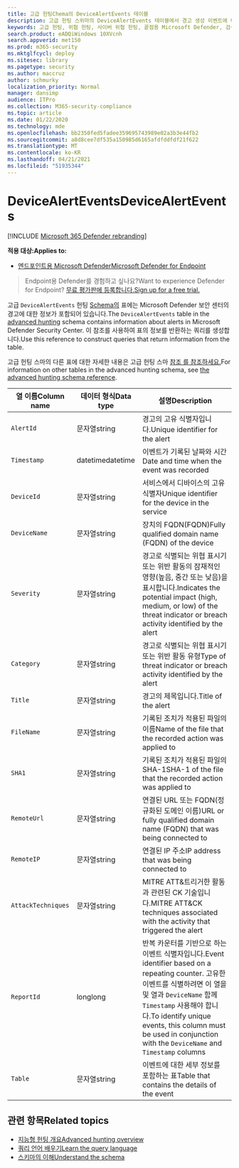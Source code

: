 ```yaml
---
title: 고급 헌팅Chema의 DeviceAlertEvents 테이블
description: 고급 헌팅 스위마의 DeviceAlertEvents 테이블에서 경고 생성 이벤트에 대해 자세히 알아보시고
keywords: 고급 헌팅, 위협 헌팅, 사이버 위협 헌팅, 끝점용 Microsoft Defender, 검색, 쿼리, 원격 분석, schema reference, kusto, table, column, data type, description, DeviceAlertEvents, alert, severity, category
search.product: eADQiWindows 10XVcnh
search.appverid: met150
ms.prod: m365-security
ms.mktglfcycl: deploy
ms.sitesec: library
ms.pagetype: security
ms.author: maccruz
author: schmurky
localization_priority: Normal
manager: dansimp
audience: ITPro
ms.collection: M365-security-compliance
ms.topic: article
ms.date: 01/22/2020
ms.technology: mde
ms.openlocfilehash: bb2350fed5fadee359695743989e02a3b3e44fb2
ms.sourcegitcommit: a8d8cee7df535a150985d6165afdfddfdf21f622
ms.translationtype: MT
ms.contentlocale: ko-KR
ms.lasthandoff: 04/21/2021
ms.locfileid: "51935344"
---
```

# <a name="devicealertevents"></a><span data-ttu-id="8c82c-104">DeviceAlertEvents</span><span class="sxs-lookup"><span data-stu-id="8c82c-104">DeviceAlertEvents</span></span>

[!INCLUDE [Microsoft 365 Defender rebranding](../../includes/microsoft-defender.md)]

<span data-ttu-id="8c82c-105">**적용 대상:**</span><span class="sxs-lookup"><span data-stu-id="8c82c-105">**Applies to:**</span></span>
- [<span data-ttu-id="8c82c-106">엔드포인트용 Microsoft Defender</span><span class="sxs-lookup"><span data-stu-id="8c82c-106">Microsoft Defender for Endpoint</span></span>](https://go.microsoft.com/fwlink/p/?linkid=2154037)



><span data-ttu-id="8c82c-107">Endpoint용 Defender를 경험하고 싶나요?</span><span class="sxs-lookup"><span data-stu-id="8c82c-107">Want to experience Defender for Endpoint?</span></span> [<span data-ttu-id="8c82c-108">무료 평가판에 등록합니다.</span><span class="sxs-lookup"><span data-stu-id="8c82c-108">Sign up for a free trial.</span></span>](https://www.microsoft.com/microsoft-365/windows/microsoft-defender-atp?ocid=docs-wdatp-advancedhuntingref-abovefoldlink)

<span data-ttu-id="8c82c-109">고급 `DeviceAlertEvents` 헌팅 [Schema의](advanced-hunting-overview.md) 표에는 Microsoft Defender 보안 센터의 경고에 대한 정보가 포함되어 있습니다.</span><span class="sxs-lookup"><span data-stu-id="8c82c-109">The `DeviceAlertEvents` table in the [advanced hunting](advanced-hunting-overview.md) schema contains information about alerts in Microsoft Defender Security Center.</span></span> <span data-ttu-id="8c82c-110">이 참조를 사용하여 표의 정보를 반환하는 쿼리를 생성합니다.</span><span class="sxs-lookup"><span data-stu-id="8c82c-110">Use this reference to construct queries that return information from the table.</span></span>

<span data-ttu-id="8c82c-111">고급 헌팅 스마의 다른 표에 대한 자세한 내용은 고급 헌팅 스마 [참조 를 참조하세요.](advanced-hunting-schema-reference.md)</span><span class="sxs-lookup"><span data-stu-id="8c82c-111">For information on other tables in the advanced hunting schema, see [the advanced hunting schema reference](advanced-hunting-schema-reference.md).</span></span>

| <span data-ttu-id="8c82c-112">열 이름</span><span class="sxs-lookup"><span data-stu-id="8c82c-112">Column name</span></span> | <span data-ttu-id="8c82c-113">데이터 형식</span><span class="sxs-lookup"><span data-stu-id="8c82c-113">Data type</span></span> | <span data-ttu-id="8c82c-114">설명</span><span class="sxs-lookup"><span data-stu-id="8c82c-114">Description</span></span> |
|-------------|-----------|-------------|
| `AlertId` | <span data-ttu-id="8c82c-115">문자열</span><span class="sxs-lookup"><span data-stu-id="8c82c-115">string</span></span> | <span data-ttu-id="8c82c-116">경고의 고유 식별자입니다.</span><span class="sxs-lookup"><span data-stu-id="8c82c-116">Unique identifier for the alert</span></span> |
| `Timestamp` | <span data-ttu-id="8c82c-117">datetime</span><span class="sxs-lookup"><span data-stu-id="8c82c-117">datetime</span></span> | <span data-ttu-id="8c82c-118">이벤트가 기록된 날짜와 시간</span><span class="sxs-lookup"><span data-stu-id="8c82c-118">Date and time when the event was recorded</span></span> |
| `DeviceId` | <span data-ttu-id="8c82c-119">문자열</span><span class="sxs-lookup"><span data-stu-id="8c82c-119">string</span></span> | <span data-ttu-id="8c82c-120">서비스에서 디바이스의 고유 식별자</span><span class="sxs-lookup"><span data-stu-id="8c82c-120">Unique identifier for the device in the service</span></span> |
| `DeviceName` | <span data-ttu-id="8c82c-121">문자열</span><span class="sxs-lookup"><span data-stu-id="8c82c-121">string</span></span> | <span data-ttu-id="8c82c-122">장치의 FQDN(FQDN)</span><span class="sxs-lookup"><span data-stu-id="8c82c-122">Fully qualified domain name (FQDN) of the device</span></span> |
| `Severity` | <span data-ttu-id="8c82c-123">문자열</span><span class="sxs-lookup"><span data-stu-id="8c82c-123">string</span></span> | <span data-ttu-id="8c82c-124">경고로 식별되는 위협 표시기 또는 위반 활동의 잠재적인 영향(높음, 중간 또는 낮음)을 표시합니다.</span><span class="sxs-lookup"><span data-stu-id="8c82c-124">Indicates the potential impact (high, medium, or low) of the threat indicator or breach activity identified by the alert</span></span> |
| `Category` | <span data-ttu-id="8c82c-125">문자열</span><span class="sxs-lookup"><span data-stu-id="8c82c-125">string</span></span> | <span data-ttu-id="8c82c-126">경고로 식별되는 위협 표시기 또는 위반 활동 유형</span><span class="sxs-lookup"><span data-stu-id="8c82c-126">Type of threat indicator or breach activity identified by the alert</span></span> |
| `Title` | <span data-ttu-id="8c82c-127">문자열</span><span class="sxs-lookup"><span data-stu-id="8c82c-127">string</span></span> | <span data-ttu-id="8c82c-128">경고의 제목입니다.</span><span class="sxs-lookup"><span data-stu-id="8c82c-128">Title of the alert</span></span> |
| `FileName` | <span data-ttu-id="8c82c-129">문자열</span><span class="sxs-lookup"><span data-stu-id="8c82c-129">string</span></span> | <span data-ttu-id="8c82c-130">기록된 조치가 적용된 파일의 이름</span><span class="sxs-lookup"><span data-stu-id="8c82c-130">Name of the file that the recorded action was applied to</span></span> |
| `SHA1` | <span data-ttu-id="8c82c-131">문자열</span><span class="sxs-lookup"><span data-stu-id="8c82c-131">string</span></span> | <span data-ttu-id="8c82c-132">기록된 조치가 적용된 파일의 SHA-1</span><span class="sxs-lookup"><span data-stu-id="8c82c-132">SHA-1 of the file that the recorded action was applied to</span></span> |
| `RemoteUrl` | <span data-ttu-id="8c82c-133">문자열</span><span class="sxs-lookup"><span data-stu-id="8c82c-133">string</span></span> | <span data-ttu-id="8c82c-134">연결된 URL 또는 FQDN(정규화된 도메인 이름)</span><span class="sxs-lookup"><span data-stu-id="8c82c-134">URL or fully qualified domain name (FQDN) that was being connected to</span></span> |
| `RemoteIP` | <span data-ttu-id="8c82c-135">문자열</span><span class="sxs-lookup"><span data-stu-id="8c82c-135">string</span></span> | <span data-ttu-id="8c82c-136">연결된 IP 주소</span><span class="sxs-lookup"><span data-stu-id="8c82c-136">IP address that was being connected to</span></span> |
| `AttackTechniques` | <span data-ttu-id="8c82c-137">문자열</span><span class="sxs-lookup"><span data-stu-id="8c82c-137">string</span></span> | <span data-ttu-id="8c82c-138">MITRE ATT&트리거한 활동과 관련된 CK 기술입니다.</span><span class="sxs-lookup"><span data-stu-id="8c82c-138">MITRE ATT&CK techniques associated with the activity that triggered the alert</span></span> |
| `ReportId` | <span data-ttu-id="8c82c-139">long</span><span class="sxs-lookup"><span data-stu-id="8c82c-139">long</span></span> | <span data-ttu-id="8c82c-140">반복 카운터를 기반으로 하는 이벤트 식별자입니다.</span><span class="sxs-lookup"><span data-stu-id="8c82c-140">Event identifier based on a repeating counter.</span></span> <span data-ttu-id="8c82c-141">고유한 이벤트를 식별하려면 이 열을 및 열과 `DeviceName` 함께 `Timestamp` 사용해야 합니다.</span><span class="sxs-lookup"><span data-stu-id="8c82c-141">To identify unique events, this column must be used in conjunction with the `DeviceName` and `Timestamp` columns</span></span> |
| `Table` | <span data-ttu-id="8c82c-142">문자열</span><span class="sxs-lookup"><span data-stu-id="8c82c-142">string</span></span> | <span data-ttu-id="8c82c-143">이벤트에 대한 세부 정보를 포함하는 표</span><span class="sxs-lookup"><span data-stu-id="8c82c-143">Table that contains the details of the event</span></span> |

## <a name="related-topics"></a><span data-ttu-id="8c82c-144">관련 항목</span><span class="sxs-lookup"><span data-stu-id="8c82c-144">Related topics</span></span>
- [<span data-ttu-id="8c82c-145">지능형 헌팅 개요</span><span class="sxs-lookup"><span data-stu-id="8c82c-145">Advanced hunting overview</span></span>](advanced-hunting-overview.md)
- [<span data-ttu-id="8c82c-146">쿼리 언어 배우기</span><span class="sxs-lookup"><span data-stu-id="8c82c-146">Learn the query language</span></span>](advanced-hunting-query-language.md)
- [<span data-ttu-id="8c82c-147">스키마의 이해</span><span class="sxs-lookup"><span data-stu-id="8c82c-147">Understand the schema</span></span>](advanced-hunting-schema-reference.md)
